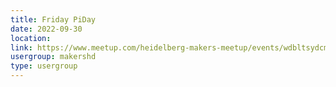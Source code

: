 ```yaml
---
title: Friday PiDay
date: 2022-09-30
location: 
link: https://www.meetup.com/heidelberg-makers-meetup/events/wdbltsydcmbnc/
usergroup: makershd
type: usergroup
---
```

